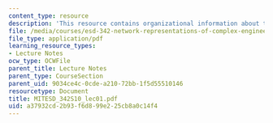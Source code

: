 ```yaml
---
content_type: resource
description: 'This resource contains organizational information about the course.  '
file: /media/courses/esd-342-network-representations-of-complex-engineering-systems-spring-2010/a37932cd2b93f6d899e225cb8a0c14f4_MITESD_342S10_lec01.pdf
file_type: application/pdf
learning_resource_types:
- Lecture Notes
ocw_type: OCWFile
parent_title: Lecture Notes
parent_type: CourseSection
parent_uid: 9034ce4c-0cde-a210-72bb-1f5d55510146
resourcetype: Document
title: MITESD_342S10_lec01.pdf
uid: a37932cd-2b93-f6d8-99e2-25cb8a0c14f4
---
```


